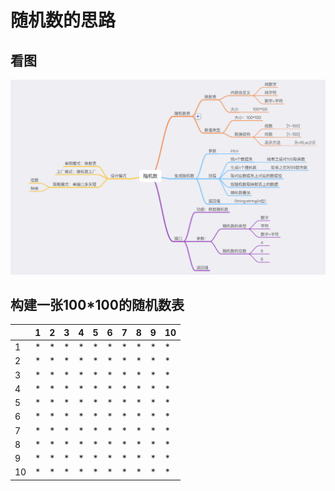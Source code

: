 # 随机数的思路

## 看图

![](../RandomNumberII/image/image01.png)

## 构建一张100*100的随机数表

|   | 1 | 2 | 3 | 4 | 5 | 6 | 7 | 8 | 9 | 10 |
| --- | --- | --- | --- | --- | --- | --- | --- | --- | --- | --- |
| 1 | * | * | * | * | * | * | * | * | * | * |
| 2 | * | * | * | * | * | * | * | * | * | * |
| 3 | * | * | * | * | * | * | * | * | * | * |
| 4 | * | * | * | * | * | * | * | * | * | * |
| 5 | * | * | * | * | * | * | * | * | * | * |
| 6 | * | * | * | * | * | * | * | * | * | * |
| 7 | * | * | * | * | * | * | * | * | * | * |
| 8 | * | * | * | * | * | * | * | * | * | * |
| 9 | * | * | * | * | * | * | * | * | * | * |
| 10 | * | * | * | * | * | * | * | * | * | * |






 